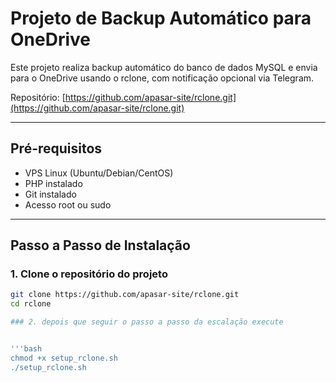 # Projeto de Backup Automático para OneDrive

Este projeto realiza backup automático do banco de dados MySQL e envia para o OneDrive usando o rclone, com notificação opcional via Telegram.

Repositório: [https://github.com/apasar-site/rclone.git](https://github.com/apasar-site/rclone.git)

---

## Pré-requisitos

- VPS Linux (Ubuntu/Debian/CentOS)
- PHP instalado
- Git instalado
- Acesso root ou sudo

---

## Passo a Passo de Instalação

### 1. Clone o repositório do projeto

```bash
git clone https://github.com/apasar-site/rclone.git
cd rclone

### 2. depois que seguir o passo a passo da escalação execute


'''bash
chmod +x setup_rclone.sh
./setup_rclone.sh


